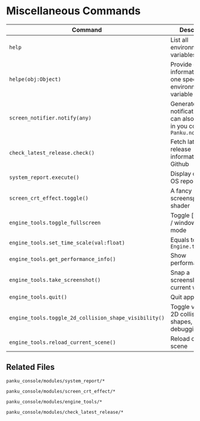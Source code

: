 # Miscellaneous Commands

| Command | Description |
| --- | --- |
| `help` | List all environment variables |
| `helpe(obj:Object)` | Provide detailed information about one specific environment variable |
| `screen_notifier.notify(any)` | Generate a popup notification, you can also call this in you code by `Panku.notify(any)` |
| `check_latest_release.check()` | Fetch latest release information from Github |
| `system_report.execute()` | Display detailed OS report |
| `screen_crt_effect.toggle()` | A fancy screenspace shader |
| `engine_tools.toggle_fullscreen` | Toggle [fullscreen / windowed] mode |
| `engine_tools.set_time_scale(val:float)` | Equals to `Engine.time_scale` |
| `engine_tools.get_performance_info()` | Show performance info |
| `engine_tools.take_screenshot()` | Snap a screenshot of current window |
| `engine_tools.quit()` | Quit application |
| `engine_tools.toggle_2d_collision_shape_visibility()` | Toggle visibility of 2D collision shapes, useful for debugging |
| `engine_tools.reload_current_scene()` | Reload current scene |

## Related Files

`panku_console/modules/system_report/*`

`panku_console/modules/screen_crt_effect/*`

`panku_console/modules/engine_tools/*`

`panku_console/modules/check_latest_release/*`
